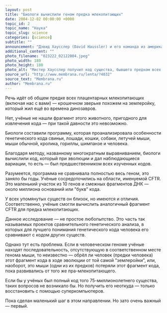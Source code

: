 ```yaml
---
layout: post
title: "Биологи вычислили геном предка млекопитающих"
date: 2004-12-02 00:00:00 +0000
topic_id: 2
topic_name: "Наука"
topic_slug: science
categories: [science]
subtitle: ""
announcement: "Дэвид Хаусслер (David Haussler) и его команда из американского медицинского института Говарда Хьюза (Howard Hughes Medical Institute) виртуально восстановили фрагмент генетического кода существа возрастом 75 миллионов лет."
additional_content: ""
photo_filename: "023222_02122004.jpeg"
photo_width: 180
photo_height: 180
photo_alt: "Мистер Хаусслер получил код существа, бывшего предком всех млекопитающих (фото с сайта hhmi.org)"
source_url: "http://www.membrana.ru/lenta/?4032"
source_text: "Membrana.ru"
author: "Membrana.ru"
---
```

Речь идёт об общем предке всех плацентарных млекопитающих (включая нас с вами) — крошечном зверьке похожем на землеройку, который жил ещё во времена динозавров.

Нет, учёные не нашли фрагмент этого животного, пригодного для извлечения кода — при такой давности это невозможно.

Биологи составили программу, которая проанализировала особенности генетического кода свиньи, лошади, кошки, собаки, летучей мыши, мыши обычной, кролика, гориллы, шимпанзе и человека.

Благодаря методу, названному многократным выравниванием, биологи вычислили код, который при эволюции и дал наблюдающиеся вариации, то есть — был предшественником всех изученных кодов.

Разумеется, программа не сравнивала полностью весь геном, это заняло бы годы. Учёные сосредоточились на области, именуемой CFTR. Это маленький участок из 10 генов и смежных фрагментов ДНК — около миллиона оснований или "букв" кода.

У всех упомянутых существ он близок, но имеются и отличия. Соответственно, учёные смогли вычислить аналогичный фрагмент CFTR для предка млекопитающих.

Данное исследование — не простое любопытство. Это часть так называемых проектов сравнительного генетического анализа, в которых для лучшего понимания генетического кода человека его сравнивают с кодом других существ.

Однако тут есть проблема. Если в человеческом геноме учёные находят последовательность, отсутствующую в соответственном месте генома мыши, то неизвестно — обрёл ли человек (предки человека) этот фрагмент кода в ходе эволюции от той самой "землеройки", или, наоборот, это мыши (одни из их предков) потеряли этот фрагмент кода, пока развивались от того же пра-млекопитающего.

Если бы у учёных был полный код того 75-миллионолетнего существа, таких вопросов не возникало бы. Но получить его неоткуда — только восстановить с помощью суперкомпьютеров.

Пока сделан маленький шаг в этом направлении. Но зато очень важный — первый.
